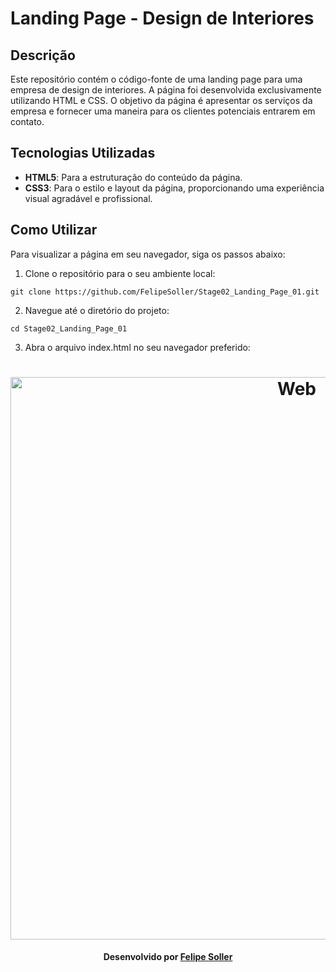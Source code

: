# Landing Page - Design de Interiores

## Descrição

Este repositório contém o código-fonte de uma landing page para uma empresa de design de interiores. A página foi desenvolvida exclusivamente utilizando HTML e CSS. O objetivo da página é apresentar os serviços da empresa e fornecer uma maneira para os clientes potenciais entrarem em contato.

## Tecnologias Utilizadas

- **HTML5**: Para a estruturação do conteúdo da página.
- **CSS3**: Para o estilo e layout da página, proporcionando uma experiência visual agradável e profissional.

## Como Utilizar

Para visualizar a página em seu navegador, siga os passos abaixo:

1. Clone o repositório para o seu ambiente local:
```
git clone https://github.com/FelipeSoller/Stage02_Landing_Page_01.git
```
2. Navegue até o diretório do projeto:
```
cd Stage02_Landing_Page_01
```
3. Abra o arquivo index.html no seu navegador preferido:

<h1 align="center">
    <img alt="Web" src="https://github.com/FelipeSoller/Stage02_Landing_Page_01/blob/main/Landing%20Page%2001.png" width="900px">
</h1>

<h4 align="center">
    Desenvolvido por <a href="https://www.linkedin.com/in/felipesoller/" target="_blank">Felipe Soller</a>
</h4>
